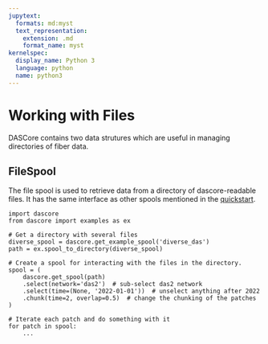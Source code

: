 ```yaml
---
jupytext:
  formats: md:myst
  text_representation:
    extension: .md
    format_name: myst
kernelspec:
  display_name: Python 3
  language: python
  name: python3
---
```


# Working with Files

DASCore contains two data strutures which are useful in managing directories of
fiber data.

## FileSpool
The file spool is used to retrieve data from a directory of dascore-readable files.
It has the same interface as other spools mentioned in the
[quickstart](./quickstart.md).

```{code-cell}
import dascore
from dascore import examples as ex

# Get a directory with several files
diverse_spool = dascore.get_example_spool('diverse_das')
path = ex.spool_to_directory(diverse_spool)

# Create a spool for interacting with the files in the directory.
spool = (
    dascore.get_spool(path)
    .select(network='das2')  # sub-select das2 network
    .select(time=(None, '2022-01-01'))  # unselect anything after 2022
    .chunk(time=2, overlap=0.5)  # change the chunking of the patches
)

# Iterate each patch and do something with it
for patch in spool:
    ...
```
